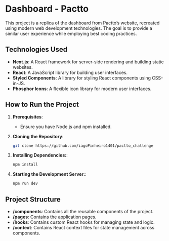 # Dashboard - Pactto

This project is a replica of the dashboard from Pactto’s website, recreated using modern web development technologies. The goal is to provide a similar user experience while employing best coding practices.

## Technologies Used

- **Next.js**: A React framework for server-side rendering and building static websites.
- **React**: A JavaScript library for building user interfaces.
- **Styled Components**: A library for styling React components using CSS-in-JS.
- **Phosphor Icons**: A flexible icon library for modern user interfaces.

## How to Run the Project

1. **Prerequisites**:
   - Ensure you have Node.js and npm installed.

2. **Cloning the Repository**:
   ```bash
   git clone https://github.com/iagoPinheiro1401/pactto_challenge

3. **Installing Dependencies:**:
   ```bash
   npm install

4. **Starting the Development Server:**:
   ```bash
   npm run dev

## Project Structure

- **/components**: Contains all the reusable components of the project.
- **/pages**: Contains the application pages.
- **/hooks**: Contains custom React hooks for managing state and logic.
- **/context**: Contains React context files for state management across components.